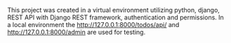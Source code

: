 This project was created in a virtual environment utilizing python, django, REST API with Django REST framework, authentication and permissions.
In a local environment the http://127.0.0.1:8000/todos/api/ and http://127.0.0.1:8000/admin are used for testing.
